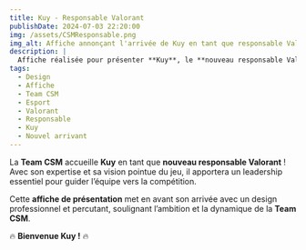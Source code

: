 ```yaml
---
title: Kuy - Responsable Valorant 
publishDate: 2024-07-03 22:20:00  
img: /assets/CSMResponsable.png  
img_alt: Affiche annonçant l'arrivée de Kuy en tant que responsable Valorant de la Team CSM, avec un design dynamique et professionnel.  
description: |  
  Affiche réalisée pour présenter **Kuy**, le **nouveau responsable Valorant** de la **Team CSM**. Un expert de Valorant pour propulser l’équipe vers la victoire !  
tags:  
  - Design  
  - Affiche  
  - Team CSM  
  - Esport  
  - Valorant  
  - Responsable  
  - Kuy  
  - Nouvel arrivant  
---
```


La **Team CSM** accueille **Kuy** en tant que **nouveau responsable Valorant** ! Avec son expertise et sa vision pointue du jeu, il apportera un leadership essentiel pour guider l’équipe vers la compétition.  

Cette **affiche de présentation** met en avant son arrivée avec un design professionnel et percutant, soulignant l’ambition et la dynamique de la **Team CSM**.  

🔥 **Bienvenue Kuy !** 🔥  
